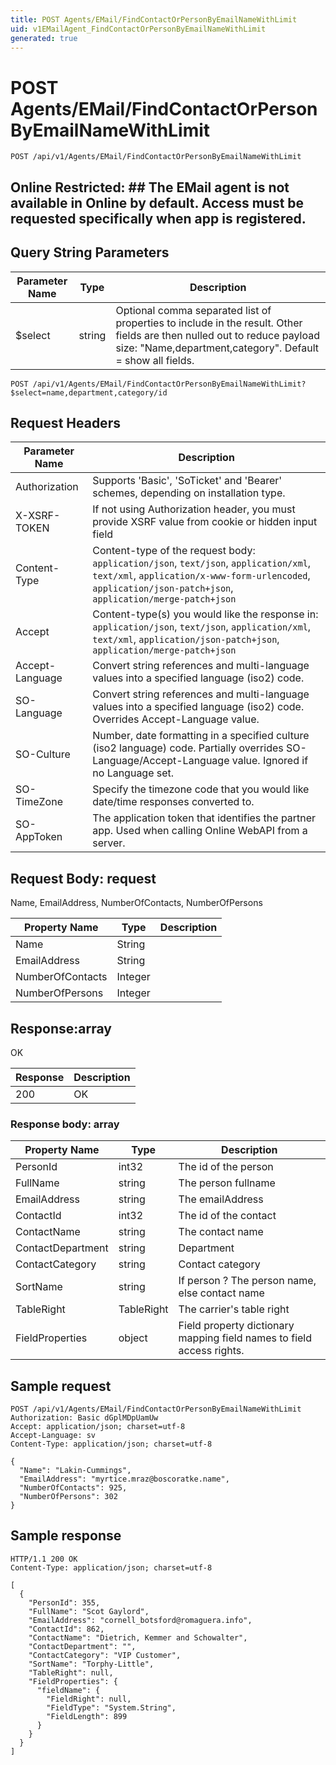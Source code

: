 ```yaml
---
title: POST Agents/EMail/FindContactOrPersonByEmailNameWithLimit
uid: v1EMailAgent_FindContactOrPersonByEmailNameWithLimit
generated: true
---
```


# POST Agents/EMail/FindContactOrPersonByEmailNameWithLimit

```http
POST /api/v1/Agents/EMail/FindContactOrPersonByEmailNameWithLimit
```

<para />


## Online Restricted: ## The EMail agent is not available in Online by default. Access must be requested specifically when app is registered.






## Query String Parameters

| Parameter Name | Type |  Description |
|----------------|------|--------------|
| $select | string |  Optional comma separated list of properties to include in the result. Other fields are then nulled out to reduce payload size: "Name,department,category". Default = show all fields. |

```http
POST /api/v1/Agents/EMail/FindContactOrPersonByEmailNameWithLimit?$select=name,department,category/id
```


## Request Headers

| Parameter Name | Description |
|----------------|-------------|
| Authorization  | Supports 'Basic', 'SoTicket' and 'Bearer' schemes, depending on installation type. |
| X-XSRF-TOKEN   | If not using Authorization header, you must provide XSRF value from cookie or hidden input field |
| Content-Type | Content-type of the request body: `application/json`, `text/json`, `application/xml`, `text/xml`, `application/x-www-form-urlencoded`, `application/json-patch+json`, `application/merge-patch+json` |
| Accept         | Content-type(s) you would like the response in: `application/json`, `text/json`, `application/xml`, `text/xml`, `application/json-patch+json`, `application/merge-patch+json` |
| Accept-Language | Convert string references and multi-language values into a specified language (iso2) code. |
| SO-Language | Convert string references and multi-language values into a specified language (iso2) code. Overrides Accept-Language value. |
| SO-Culture | Number, date formatting in a specified culture (iso2 language) code. Partially overrides SO-Language/Accept-Language value. Ignored if no Language set. |
| SO-TimeZone | Specify the timezone code that you would like date/time responses converted to. |
| SO-AppToken | The application token that identifies the partner app. Used when calling Online WebAPI from a server. |

## Request Body: request 

Name, EmailAddress, NumberOfContacts, NumberOfPersons 

| Property Name | Type |  Description |
|----------------|------|--------------|
| Name | String |  |
| EmailAddress | String |  |
| NumberOfContacts | Integer |  |
| NumberOfPersons | Integer |  |

## Response:array

OK

| Response | Description |
|----------------|-------------|
| 200 | OK |

### Response body: array

| Property Name | Type |  Description |
|----------------|------|--------------|
| PersonId | int32 | The id of the person |
| FullName | string | The person fullname |
| EmailAddress | string | The emailAddress |
| ContactId | int32 | The id of the contact |
| ContactName | string | The contact name |
| ContactDepartment | string | Department |
| ContactCategory | string | Contact category |
| SortName | string | If person ? The person name, else contact name |
| TableRight | TableRight | The carrier's table right |
| FieldProperties | object | Field property dictionary mapping field names to field access rights. |

## Sample request

```http!
POST /api/v1/Agents/EMail/FindContactOrPersonByEmailNameWithLimit
Authorization: Basic dGplMDpUamUw
Accept: application/json; charset=utf-8
Accept-Language: sv
Content-Type: application/json; charset=utf-8

{
  "Name": "Lakin-Cummings",
  "EmailAddress": "myrtice.mraz@boscoratke.name",
  "NumberOfContacts": 925,
  "NumberOfPersons": 302
}
```

## Sample response

```http_
HTTP/1.1 200 OK
Content-Type: application/json; charset=utf-8

[
  {
    "PersonId": 355,
    "FullName": "Scot Gaylord",
    "EmailAddress": "cornell_botsford@romaguera.info",
    "ContactId": 862,
    "ContactName": "Dietrich, Kemmer and Schowalter",
    "ContactDepartment": "",
    "ContactCategory": "VIP Customer",
    "SortName": "Torphy-Little",
    "TableRight": null,
    "FieldProperties": {
      "fieldName": {
        "FieldRight": null,
        "FieldType": "System.String",
        "FieldLength": 899
      }
    }
  }
]
```
